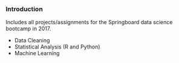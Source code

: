 ### Introduction
Includes all projects/assignments for the Springboard data science bootcamp in 2017.
- Data Cleaning
- Statistical Analysis (R and Python)
- Machine Learning
